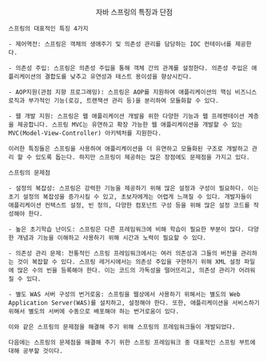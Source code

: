 <center>자바 스프링의 특징과 단점</center>

    스프링의 대표적인 특징 4가지

    - 제어역전: 스프링은 객체의 생애주기 및 의존성 관리를 담당하는 IOC 컨테이너를 제공한다.

    - 의존성 주입: 스프링은 의존성 주입을 통해 객체 간의 관계를 설정한다. 의존성 주입은 애플리케이션의 결합도를 낮추고 유연성과 테스트 용이성을 향상시킨다.

    - AOP지원(관점 지향 프로그래밍): 스프링은 AOP를 지원하여 애플리케이션의 핵심 비즈니스 로직과 부가적인 기능(로깅, 트랜잭션 관리 등)을 분리하여 모듈화할 수 있다.

    - 웹 개발 지원: 스프링은 웹 애플리케이션 개발을 위한 다양한 기능과 웹 프레젠테이션 계층을 제공합니다. 스프링 MVC는 유연하고 확장 가능한 웹 애플리케이션을 개발할 수 있는 MVC(Model-View-Controller) 아키텍처를 지원한다.

    이러한 특징들은 스프링을 사용하여 애플리케이션을 더 유연하고 모듈화된 구조로 개발하고 관리 할 수 있도록 돕는다. 하지만 스프링이 제공하는 많은 장점에도 문제점을 가지고 있다.

    스프링의 문제점

    - 설정의 복잡성: 스프링은 강력한 기능을 제공하기 위해 많은 설정과 구성이 필요하다. 이는 초기 설정의 복잡성을 증가시킬 수 있고, 초보자에게는 어렵게 느껴질 수 있다. 개발자들이 애플리케이션 컨텍스트 설정, 빈 정의, 다양한 컴포넌트 구성 등을 위해 많은 설정 코드를 작성해야 한다.

    - 높은 초기학습 난이도: 스프링은 다른 프레임워크에 비해 학습이 필요한 부분이 많다. 다양한 개념과 기능을 이해하고 사용하기 위해 시간과 노력이 필요할 수 있다.

    - 의존성 관리 문제: 전통적인 스프링 프레임워크에서는 여러 의존성과 그들의 버전을 관리하는 것이 복잡할 수 있다. 스프링 레거시에서는 의존성 주입을 구현하기 위해 XML 설정 파일에 많은 수의 빈을 등록해야 한다. 이는 코드의 가독성을 떨어뜨리고, 의존성 관리가 어려워질 수 있다.

    - 별도 WAS 서버 구성의 번거로움: 스프링을 웹상에서 사용하기 위해서는 별도의 Web Application Server(WAS)를 설치하고, 설정해야 한다. 또한, 애플리케이션을 서비스하기 위해서 별도의 서버에 수동으로 배포해야 하는 번거로움이 있다.

    이와 같은 스프링의 문제점을 해결해 주기 위해 스프링의 프레임워크들이 개발되었다.

    다음에는 스프링의 문제점을 해결해 주기 위한 스프링 프레임워크 중 대표적인 스프링 부트에 대해 공부할 것이다.